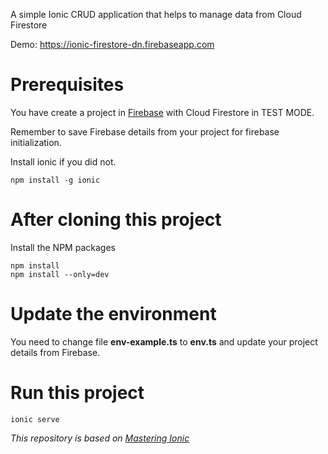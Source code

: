 A simple Ionic CRUD application that helps to manage data from Cloud Firestore

Demo: https://ionic-firestore-dn.firebaseapp.com

# Prerequisites

You have create a project in [Firebase](https://firebase.google.com/) with Cloud Firestore in TEST MODE.

Remember to save Firebase details from your project for firebase initialization.

Install ionic if you did not.

```
npm install -g ionic
```

# After cloning this project

Install the NPM packages

```
npm install
npm install --only=dev
```

# Update the environment

You need to change file **env-example.ts** to **env.ts** and update your project details from Firebase.

# Run this project

```
ionic serve
```


*This repository is based on [Mastering Ionic](http://masteringionic.com/blog/2017-10-22-using-firebase-cloud-firestore-with-ionic/)*
